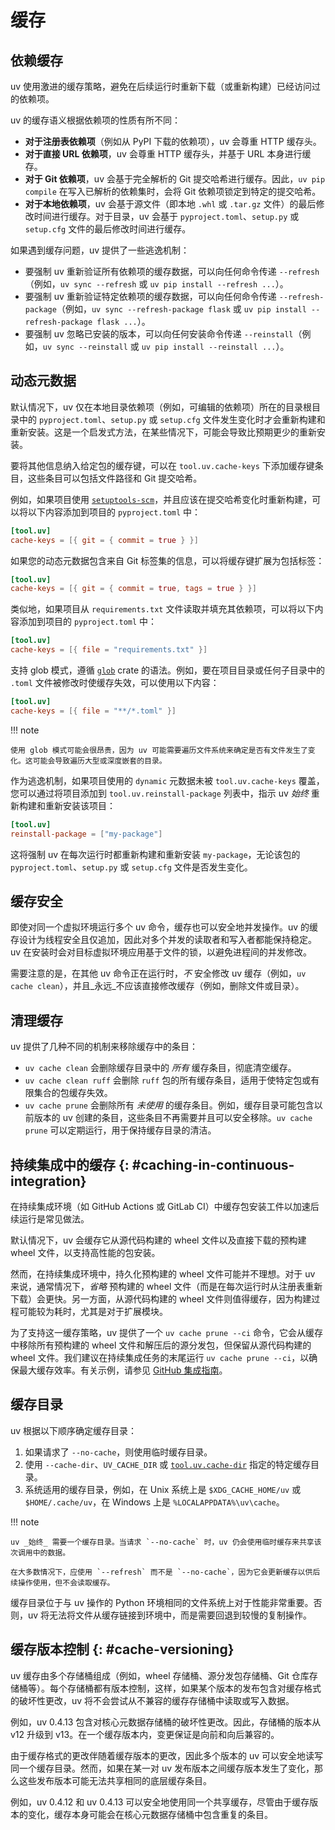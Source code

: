 # 缓存

## 依赖缓存

uv 使用激进的缓存策略，避免在后续运行时重新下载（或重新构建）已经访问过的依赖项。

uv 的缓存语义根据依赖项的性质有所不同：

- **对于注册表依赖项**（例如从 PyPI 下载的依赖项），uv 会尊重 HTTP 缓存头。
- **对于直接 URL 依赖项**，uv 会尊重 HTTP 缓存头，并基于 URL 本身进行缓存。
- **对于 Git 依赖项**，uv 会基于完全解析的 Git 提交哈希进行缓存。因此，`uv pip compile` 在写入已解析的依赖集时，会将 Git 依赖项锁定到特定的提交哈希。
- **对于本地依赖项**，uv 会基于源文件（即本地 `.whl` 或 `.tar.gz` 文件）的最后修改时间进行缓存。对于目录，uv 会基于 `pyproject.toml`、`setup.py` 或 `setup.cfg` 文件的最后修改时间进行缓存。

如果遇到缓存问题，uv 提供了一些逃逸机制：

- 要强制 uv 重新验证所有依赖项的缓存数据，可以向任何命令传递 `--refresh`（例如，`uv sync --refresh` 或 `uv pip install --refresh ...`）。
- 要强制 uv 重新验证特定依赖项的缓存数据，可以向任何命令传递 `--refresh-package`（例如，`uv sync --refresh-package flask` 或 `uv pip install --refresh-package flask ...`）。
- 要强制 uv 忽略已安装的版本，可以向任何安装命令传递 `--reinstall`（例如，`uv sync --reinstall` 或 `uv pip install --reinstall ...`）。

## 动态元数据

默认情况下，uv 仅在本地目录依赖项（例如，可编辑的依赖项）所在的目录根目录中的 `pyproject.toml`、`setup.py` 或 `setup.cfg` 文件发生变化时才会重新构建和重新安装。这是一个启发式方法，在某些情况下，可能会导致比预期更少的重新安装。

要将其他信息纳入给定包的缓存键，可以在 `tool.uv.cache-keys` 下添加缓存键条目，这些条目可以包括文件路径和 Git 提交哈希。

例如，如果项目使用 [`setuptools-scm`](https://pypi.org/project/setuptools-scm/)，并且应该在提交哈希变化时重新构建，可以将以下内容添加到项目的 `pyproject.toml` 中：

```toml title="pyproject.toml"
[tool.uv]
cache-keys = [{ git = { commit = true } }]
```

如果您的动态元数据包含来自 Git 标签集的信息，可以将缓存键扩展为包括标签：

```toml title="pyproject.toml"
[tool.uv]
cache-keys = [{ git = { commit = true, tags = true } }]
```

类似地，如果项目从 `requirements.txt` 文件读取并填充其依赖项，可以将以下内容添加到项目的 `pyproject.toml` 中：

```toml title="pyproject.toml"
[tool.uv]
cache-keys = [{ file = "requirements.txt" }]
```

支持 glob 模式，遵循 [`glob`](https://docs.rs/glob/0.3.1/glob/struct.Pattern.html) crate 的语法。例如，要在项目目录或任何子目录中的 `.toml` 文件被修改时使缓存失效，可以使用以下内容：

```toml title="pyproject.toml"
[tool.uv]
cache-keys = [{ file = "**/*.toml" }]
```

!!! note

    使用 glob 模式可能会很昂贵，因为 uv 可能需要遍历文件系统来确定是否有文件发生了变化。这可能会导致遍历大型或深度嵌套的目录。

作为逃逸机制，如果项目使用的 `dynamic` 元数据未被 `tool.uv.cache-keys` 覆盖，您可以通过将项目添加到 `tool.uv.reinstall-package` 列表中，指示 uv _始终_ 重新构建和重新安装该项目：

```toml title="pyproject.toml"
[tool.uv]
reinstall-package = ["my-package"]
```

这将强制 uv 在每次运行时都重新构建和重新安装 `my-package`，无论该包的 `pyproject.toml`、`setup.py` 或 `setup.cfg` 文件是否发生变化。

## 缓存安全

即使对同一个虚拟环境运行多个 uv 命令，缓存也可以安全地并发操作。uv 的缓存设计为线程安全且仅追加，因此对多个并发的读取者和写入者都能保持稳定。uv 在安装时会对目标虚拟环境应用基于文件的锁，以避免进程间的并发修改。

需要注意的是，在其他 uv 命令正在运行时，_不_ 安全修改 uv 缓存（例如，`uv cache clean`），并且_永远_不应该直接修改缓存（例如，删除文件或目录）。

## 清理缓存

uv 提供了几种不同的机制来移除缓存中的条目：

- `uv cache clean` 会删除缓存目录中的 _所有_ 缓存条目，彻底清空缓存。
- `uv cache clean ruff` 会删除 `ruff` 包的所有缓存条目，适用于使特定包或有限集合的包缓存失效。
- `uv cache prune` 会删除所有 _未使用_ 的缓存条目。例如，缓存目录可能包含以前版本的 uv 创建的条目，这些条目不再需要并且可以安全移除。`uv cache prune` 可以定期运行，用于保持缓存目录的清洁。

## 持续集成中的缓存 {: #caching-in-continuous-integration}

在持续集成环境（如 GitHub Actions 或 GitLab CI）中缓存包安装工件以加速后续运行是常见做法。

默认情况下，uv 会缓存它从源代码构建的 wheel 文件以及直接下载的预构建 wheel 文件，以支持高性能的包安装。

然而，在持续集成环境中，持久化预构建的 wheel 文件可能并不理想。对于 uv 来说，通常情况下，_省略_ 预构建的 wheel 文件（而是在每次运行时从注册表重新下载）会更快。另一方面，从源代码构建的 wheel 文件则值得缓存，因为构建过程可能较为耗时，尤其是对于扩展模块。

为了支持这一缓存策略，uv 提供了一个 `uv cache prune --ci` 命令，它会从缓存中移除所有预构建的 wheel 文件和解压后的源分发包，但保留从源代码构建的 wheel 文件。我们建议在持续集成任务的末尾运行 `uv cache prune --ci`，以确保最大缓存效率。有关示例，请参见 [GitHub 集成指南](../guides/integration/github.md#caching)。

## 缓存目录

uv 根据以下顺序确定缓存目录：

1. 如果请求了 `--no-cache`，则使用临时缓存目录。
2. 使用 `--cache-dir`、`UV_CACHE_DIR` 或 [`tool.uv.cache-dir`](../reference/settings.md#cache-dir) 指定的特定缓存目录。
3. 系统适用的缓存目录，例如，在 Unix 系统上是 `$XDG_CACHE_HOME/uv` 或 `$HOME/.cache/uv`，在 Windows 上是 `%LOCALAPPDATA%\uv\cache`。

!!! note

    uv _始终_ 需要一个缓存目录。当请求 `--no-cache` 时，uv 仍会使用临时缓存来共享该次调用中的数据。

    在大多数情况下，应使用 `--refresh` 而不是 `--no-cache`，因为它会更新缓存以供后续操作使用，但不会读取缓存。

缓存目录位于与 uv 操作的 Python 环境相同的文件系统上对于性能非常重要。否则，uv 将无法将文件从缓存链接到环境中，而是需要回退到较慢的复制操作。

## 缓存版本控制 {: #cache-versioning}

uv 缓存由多个存储桶组成（例如，wheel 存储桶、源分发包存储桶、Git 仓库存储桶等）。每个存储桶都有版本控制，这样，如果某个版本的发布包含对缓存格式的破坏性更改，uv 将不会尝试从不兼容的缓存存储桶中读取或写入数据。

例如，uv 0.4.13 包含对核心元数据存储桶的破坏性更改。因此，存储桶的版本从 v12 升级到 v13。在一个缓存版本内，变更保证是向前和向后兼容的。

由于缓存格式的更改伴随着缓存版本的更改，因此多个版本的 uv 可以安全地读写同一个缓存目录。然而，如果在某一对 uv 发布版本之间缓存版本发生了变化，那么这些发布版本可能无法共享相同的底层缓存条目。

例如，uv 0.4.12 和 uv 0.4.13 可以安全地使用同一个共享缓存，尽管由于缓存版本的变化，缓存本身可能会在核心元数据存储桶中包含重复的条目。
